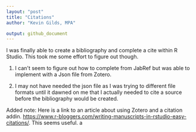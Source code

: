 ```yaml
---
layout: "post"
title: "Citations"
author: "Kevin Gilds, MPA"

output: github_document
---
```


I was finally able to create a bibliography and complete a cite within R Studio. This took me some effort to figure out though.

1.  I can't seem to figure out how to complete from JabRef but was able to implement with a Json file from Zotero.

2.  I may not have needed the json file as I was trying to different file formats until it dawned on me that I actually needed to cite a source before the bibliography would be created.

Added note: Here is a link to an article about using Zotero and a citation addin. https://www.r-bloggers.com/writing-manuscripts-in-rstudio-easy-citations/. This seems useful. a
